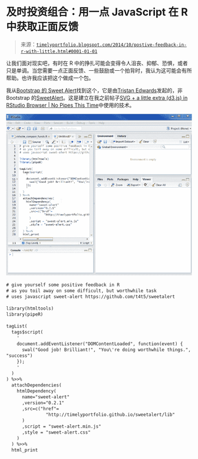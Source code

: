 <!--yml

类别：未分类

日期：2024-05-18 14:50:59

-->

# 及时投资组合：用一点 JavaScript 在 R 中获取正面反馈

> 来源：[`timelyportfolio.blogspot.com/2014/10/postive-feedback-in-r-with-little.html#0001-01-01`](http://timelyportfolio.blogspot.com/2014/10/postive-feedback-in-r-with-little.html#0001-01-01)

让我们面对现实吧，有时在 R 中的挣扎可能会变得令人沮丧、抑郁、恐惧，或者只是单调。当您需要一点正面反馈、一些鼓励或一个拍背时，我认为这可能会有所帮助。也许我应该把这个做成一个包。

我从[Bootstrap 的 Sweet Alert](http://lipis.github.io/bootstrap-sweetalert/)找到这个，它是由[Tristan Edwards](https://twitter.com/t4t5)发起的，非 Bootstrap 的[SweetAlert](http://tristanedwards.me/sweetalert)。这是建立在我之前帖子[SVG + a little extra (d3.js) in RStudio Browser | No Pipes This Time](http://timelyportfolio.blogspot.com/2014/10/svg-little-extra-d3js-in-rstudio.html)中使用的技术。

![positive_feedback_sweetalert_r](img/7a08237401acd6e431bd57cdd0f1f735.png "positive_feedback_sweetalert_r")

```
# give yourself some positive feedback in R
# as you toil away on some difficult, but worthwhile task
# uses javascript sweet-alert https://github.com/t4t5/sweetalert

library(htmltools)
library(pipeR)

tagList(
  tags$script(
    '
    document.addEventListener("DOMContentLoaded", function(event) { 
      swal("Good job! Brilliant!", "You\'re doing worthwhile things.", "success")
    });
    '
  )
) %>>%
  attachDependencies(
    htmlDependency(
      name="sweet-alert"
      ,version="0.2.1"
      ,src=c("href"=
               "http://timelyportfolio.github.io/sweetalert/lib"
      )
      ,script = "sweet-alert.min.js"
      ,style = "sweet-alert.css"
    )
  ) %>>%
  html_print
```
